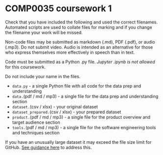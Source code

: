 # COMP0035 coursework 1

Check that you have included the following and used the correct filenames. Automated scripts are used to collate files for marking and if you change the filename your work will be missed.

Non-code files may be submitted as markdown (.md), PDF (.pdf), or audio (.mp3). Do not submit video. Audio is intended as an alternative for those who express themselves more effectively in speech than in text.

Code must be submitted as a Python .py file. _Jupyter .ipynb is not allowed_ for this coursework.  

Do not include your name in the files.

- `data.py` - a single Python file with all code for the data prep and understanding
- `data.`(pdf / md / mp3) - a single file for the data prep and understanding section
- `dataset.`(csv / xlsx) - your original dataset
- `dataset_prepared.`(csv / xlsx) - your prepared dataset
- `product.`(pdf / md / mp3) - a single file for the product overview and target audience section
- `tools.`(pdf / md / mp3) - a single file for the software engineering tools and techniques section

If you have an unusually large dataset it may exceed the file size limit for GitHub. [See guidance here](https://docs.github.com/en/repositories/working-with-files/managing-large-files/about-large-files-on-github) to address this.
